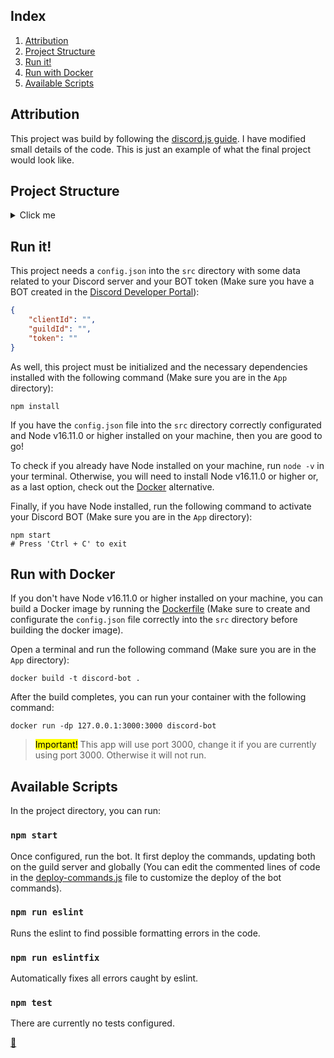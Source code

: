 ## Index

1. [Attribution](#attribution)
2. [Project Structure](#project-structure)
3. [Run it!](#run-it)
4. [Run with Docker](#run-with-docker)
5. [Available Scripts](#available-scripts)

## Attribution

This project was build by following the [discord.js guide](https://github.com/discordjs/guide). I have modified small details of the code. This is just an example of what the final project would look like.

## Project Structure
<details>
<summary>Click me</summary>

```
App/
├── node_modules/
│   └── ...
├── src/
│   ├── assets/
│   │   └── ...
│   ├── commands/
│   │   ├── fun/
│   │   │   └── ping.js
│   │   ├── moderation/
│   │   │   ├── kick.js
│   │   │   └── prune.js
│   │   └── utility/
│   │       ├── avatar.js
│   │       ├── server.js
│   │       └── user.js
│   ├── data/
│   │   └── ...
│   ├── events/
│   │   ├── interactionCreate.js
│   │   └── ready.js
│   ├── scripts/
│   │   └── ...
│   ├── config.json
│   ├── deploy-commands.js
│   └── index.js
├── Dockerfile
├── package-lock.json
└── package.json
```
</details>

## Run it!

This project needs a `config.json` into the `src` directory with some data related to your Discord server and your BOT token (Make sure you have a BOT created in the [Discord Developer Portal](https://discord.com/developers/applications)):

```json
{
    "clientId": "",
    "guildId": "",
    "token": ""
}
```

As well, this project must be initialized and the necessary dependencies installed with the following command (Make sure you are in the `App` directory):

```shell
npm install
```

If you have the `config.json` file into the `src` directory correctly configurated and Node v16.11.0 or higher installed on your machine, then you are good to go!

To check if you already have Node installed on your machine, run `node -v` in your terminal. Otherwise, you will need to install Node v16.11.0 or higher or, as a last option, check out the [Docker](#docker) alternative.

Finally, if you have Node installed, run the following command to activate your Discord BOT (Make sure you are in the `App` directory):

```shell
npm start
# Press 'Ctrl + C' to exit
```

## Run with Docker

If you don't have Node v16.11.0 or higher installed on your machine, you can build a Docker image by running the [Dockerfile](./Dockerfile) (Make sure to create and configurate the `config.json` file correctly into the `src` directory before building the docker image).

Open a terminal and run the following command (Make sure you are in the `App` directory):

```shell
docker build -t discord-bot .
```

After the build completes, you can run your container with the following command:

```shell
docker run -dp 127.0.0.1:3000:3000 discord-bot
```

> <mark>Important!</mark> This app will use port 3000, change it if you are currently using port 3000. Otherwise it will not run.

## Available Scripts

In the project directory, you can run:

### `npm start`

Once configured, run the bot. It first deploy the commands, updating both on the guild server and globally (You can edit the commented lines of code in the [deploy-commands.js](./src/deploy-commands.js) file to customize the deploy of the bot commands).

### `npm run eslint`

Runs the eslint to find possible formatting errors in the code.

### `npm run eslintfix`

Automatically fixes all errors caught by eslint.

### `npm test`

There are currently no tests configured.

<link rel="stylesheet" href="./README.css">
<a class="scrollup" href="#top">&#x1F53A</a>